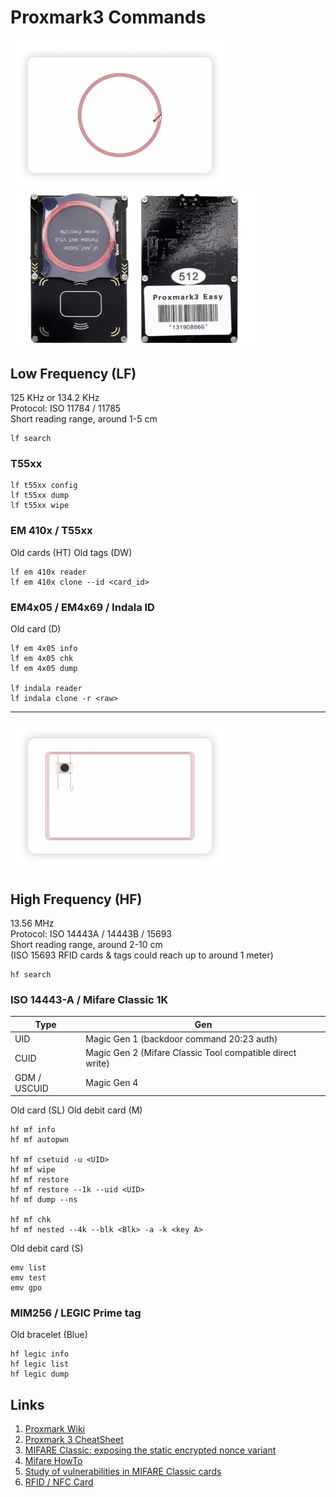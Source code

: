 # Proxmark3 Commands
<img src="img/RFID-Card-3-e1587108734574.png" width="350"> <img src="img/pm3easy.png" width="400">

## Low Frequency (LF)
125 KHz or 134.2 KHz   
Protocol: ISO 11784 / 11785   
Short reading range, around 1-5 cm   
   
```
lf search
```

### T55xx
```
lf t55xx config
lf t55xx dump
lf t55xx wipe
```

### EM 410x / T55xx
Old cards (HT)
Old tags (DW) 
```
lf em 410x reader
lf em 410x clone --id <card_id>
```

### EM4x05 / EM4x69 / Indala ID
Old card (D)
```
lf em 4x05 info
lf em 4x05 chk
lf em 4x05 dump

lf indala reader
lf indala clone -r <raw>
```

---
   
<img src="img/RFID-Card-4-e1587108920704.png" width="350">

## High  Frequency (HF)
13.56 MHz   
Protocol: ISO 14443A / 14443B / 15693   
Short reading range, around 2-10 cm   
(ISO 15693 RFID cards & tags could reach up to around 1 meter)   

```
hf search
```

### ISO 14443-A / Mifare Classic 1K
| Type | Gen |
|---|---|
| UID | Magic Gen 1 (backdoor command 20:23 auth) |
| CUID | Magic Gen 2 (Mifare Classic Tool compatible direct write) |
| GDM / USCUID | Magic Gen 4 |

Old card (SL)
Old debit card (M)
```
hf mf info
hf mf autopwn

hf mf csetuid -u <UID>
hf mf wipe
hf mf restore
hf mf restore --1k --uid <UID>
hf mf dump --ns

hf mf chk
hf mf nested --4k --blk <Blk> -a -k <key A>
```

Old debit card (S)
```
emv list
emv test
emv gpo
```

### MIM256 / LEGIC Prime tag
Old bracelet (Blue)
```
hf legic info
hf legic list
hf legic dump
```

## Links
1. [Proxmark Wiki](https://github.com/Proxmark/proxmark3/wiki)
2. [Proxmark 3 CheatSheet](https://tagbase.ksec.co.uk/resources/proxmark3-cheatsheet/)
3. [MIFARE Classic: exposing the static encrypted nonce variant](https://eprint.iacr.org/2024/1275.pdf)
4. [Mifare HowTo](https://github.com/Proxmark/proxmark3/wiki/Mifare-HowTo)
5. [Study of vulnerabilities in MIFARE Classic cards](https://www.sidechannel.blog/en/mifare-classic-2/)
6. [RFID / NFC Card](https://nexqo.com/portfolio-items/rfid-nfc-card/)
